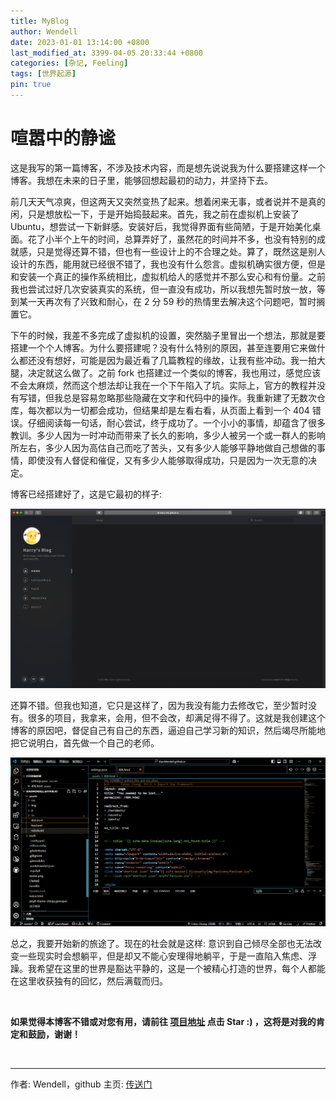 ```yaml
---
title: MyBlog
author: Wendell
date: 2023-01-01 13:14:00 +0800
last_modified_at: 3399-04-05 20:33:44 +0800
categories: [杂记, Feeling]
tags: [世界起源]
pin: true
---
```


# 喧嚣中的静谧

这是我写的第一篇博客，不涉及技术内容，而是想先说说我为什么要搭建这样一个博客。我想在未来的日子里，能够回想起最初的动力，并坚持下去。

前几天天气凉爽，但这两天又突然变热了起来。想着闲来无事，或者说并不是真的闲，只是想放松一下，于是开始捣鼓起来。首先，我之前在虚拟机上安装了 Ubuntu，想尝试一下新鲜感。安装好后，我觉得界面有些简陋，于是开始美化桌面。花了小半个上午的时间，总算弄好了，虽然花的时间并不多，也没有特别的成就感，只是觉得还算不错，但也有一些设计上的不合理之处。算了，既然这是别人设计的东西，能用就已经很不错了，我也没有什么怨言。虚拟机确实很方便，但是和安装一个真正的操作系统相比，虚拟机给人的感觉并不那么安心和有份量。之前我也尝试过好几次安装真实的系统，但一直没有成功，所以我想先暂时放一放，等到某一天再次有了兴致和耐心，在 2 分 59 秒的热情里去解决这个问题吧，暂时搁置它。

下午的时候，我差不多完成了虚拟机的设置，突然脑子里冒出一个想法，那就是要搭建一个个人博客。为什么要搭建呢？没有什么特别的原因，甚至连要用它来做什么都还没有想好，可能是因为最近看了几篇教程的缘故，让我有些冲动。我一拍大腿，决定就这么做了。之前 fork 也搭建过一个类似的博客，我也用过，感觉应该不会太麻烦，然而这个想法却让我在一个下午陷入了坑。实际上，官方的教程并没有写错，但我总是容易忽略那些隐藏在文字和代码中的操作。我重新建了无数次仓库，每次都以为一切都会成功，但结果却是左看右看，从页面上看到一个 404 错误。仔细阅读每一句话，耐心尝试，终于成功了。一个小小的事情，却蕴含了很多教训。多少人因为一时冲动而带来了长久的影响，多少人被另一个或一群人的影响所左右，多少人因为高估自己而吃了苦头，又有多少人能够平静地做自己想做的事情，即使没有人督促和催促，又有多少人能够取得成功，只是因为一次无意的决定。

博客已经搭建好了，这是它最初的样子:

![最初的样子.png](https://raw.githubusercontent.com/XiaoWendell/XiaoWendell.github.io/master/_posts/images/2023-10-11-MyBlog/2024-11-20-22-03-53.png "最初的样子.png")

还算不错。但我也知道，它只是这样了，因为我没有能力去修改它，至少暂时没有。很多的项目，我拿来，会用，但不会改，却满足得不得了。这就是我创建这个博客的原因吧，督促自己有自己的东西，逼迫自己学习新的知识，然后竭尽所能地把它说明白，首先做一个自己的老师。

![](https://raw.githubusercontent.com/XiaoWendell/XiaoWendell.github.io/master/_posts/images/2023-10-11-MyBlog/2024-11-20-22-13-36.png)

总之，我要开始新的旅途了。现在的社会就是这样: 意识到自己倾尽全部也无法改变一些现实时会想躺平，但是却又不能心安理得地躺平，于是一直陷入焦虑、浮躁。我希望在这里的世界是豁达平静的，这是一个被精心打造的世界，每个人都能在这里收获独有的回忆，然后满载而归。

<br/>

**如果觉得本博客不错或对您有用，请前往 [项目地址](https://github.com/XiaoWendell/XiaoWendell.github.io) 点击 Star :) ，这将是对我的肯定和鼓励，谢谢！**

<br/>

---

作者: Wendell，github 主页: [传送门](https://github.com/XiaoWendell)
